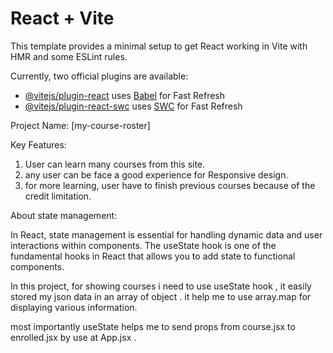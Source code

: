 # React + Vite

This template provides a minimal setup to get React working in Vite with HMR and some ESLint rules.

Currently, two official plugins are available:

- [@vitejs/plugin-react](https://github.com/vitejs/vite-plugin-react/blob/main/packages/plugin-react/README.md) uses [Babel](https://babeljs.io/) for Fast Refresh
- [@vitejs/plugin-react-swc](https://github.com/vitejs/vite-plugin-react-swc) uses [SWC](https://swc.rs/) for Fast Refresh

Project Name: [my-course-roster]

Key Features:

1. User can learn many courses from this site.
2. any user can be face a good experience for Responsive design.
3. for more learning, user have to finish previous courses because of the credit limitation.

About state management:

In React, state management is essential for handling dynamic data and user interactions within components. The useState hook is one of the fundamental hooks in React that allows you to add state to functional components.

In this project, for showing courses i need to use useState hook , it easily stored my json data in an array of object . it help me to use array.map for displaying various information.

most importantly useState helps me to send props from course.jsx to enrolled.jsx by use at App.jsx .
